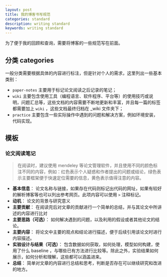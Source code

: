 ```yaml
---
layout: post
title: 我的博客书写规范
categories: standard
description: writing standard
keywords: writing standard
---
```


为了便于我的回顾和查询，需要将博客的一些规范写在前面。

## 分类 categories 

一般分类需要根据具体的内容进行标注，但是针对个人的需求，这里列出一些基本类别：
+ `paper-notes` 主要用于标记论文阅读之后记录的笔记；
+ `wiki`        主要包含使用工具（编程语言、软件程序、平台等）的使用技巧或说明，问题汇总等，这些文档的内容需要不断地更新和丰富，并且每一篇的标签都需要加上 `wiki` ，这些文档最终归档在 _wiki 文件夹下；
+ `practice`    主要包含一些实际操作中遇到的问题和解决方案，例如环境安装，代码实现。

## 模板

### 论文阅读笔记

> 在阅读时，建议使用 mendeley 等论文管理软件，并且使用不同的颜色标注不同的内容，例如：红色表示个人疑惑和作者提出的问题或结论，绿色表示主要框架便于快速定位需要的信息，黄色表示值得注意的内容。

+ **基本信息**： 论文名称与链接，如果存在代码则标记出代码的网址，如果有较好的解析博客等也可以列出参考网页。此项内容可以使用 `>` 注释标记。
+ **动机**： 论文的背景与研究意义
+ **主要贡献**： 在阅读完后对文章的贡献进行一个简单的总结，并与其论文中所讲述的内容进行比对
+ **主要思路（可选）**： 如何解决遇到的问题，以及利用的假设或者其他论文的结论。
+ **主要内容**： 将论文中主要的观点和结论进行描述，便于后续引用该论文时进行内容描述。
+ **实验设计与结果（可选）**： 包含数据如何获取，如何处理，模型如何构建，使用了什么 baseline ，与哪些已有方法进行比较等。除此之外，实验结果如何展示，如何分析和理解，这些都可以涵盖进来。
+ **总结**： 简单对文章的内容进行总结和思考，判断是否存在可以继续研究和改进的地方。